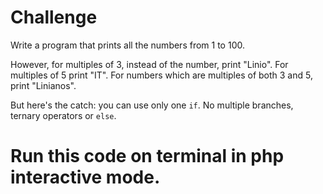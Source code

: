 # Challenge  
Write a program that prints all the numbers from 1 to 100. 

However, for  multiples of 3, instead of the number, print "Linio". For multiples of 5 print  "IT". 
For numbers which are multiples of both 3 and 5, print "Linianos". 

But here's the catch: you can use only one `if`. No multiple branches, ternary operators or `else`.

# Run this code on terminal in php interactive mode.
